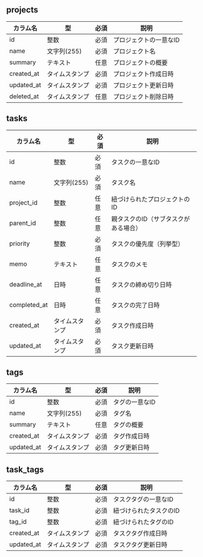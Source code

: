 ## projects

| カラム名      | 型           | 必須   | 説明                    |
| ------------- | ------------ | ------ | ----------------------- |
| id            | 整数         | 必須   | プロジェクトの一意なID   |
| name          | 文字列(255)  | 必須   | プロジェクト名           |
| summary       | テキスト     | 任意   | プロジェクトの概要       |
| created_at    | タイムスタンプ| 必須   | プロジェクト作成日時     |
| updated_at    | タイムスタンプ| 必須   | プロジェクト更新日時     |
| deleted_at    | タイムスタンプ| 任意   | プロジェクト削除日時     |

## tasks

| カラム名      | 型           | 必須   | 説明                    |
| ------------- | ------------ | ------ | ----------------------- |
| id            | 整数         | 必須   | タスクの一意なID         |
| name          | 文字列(255)  | 必須   | タスク名                 |
| project_id    | 整数         | 任意   | 紐づけられたプロジェクトのID |
| parent_id     | 整数         | 任意   | 親タスクのID（サブタスクがある場合）|
| priority      | 整数         | 必須   | タスクの優先度（列挙型）  |
| memo          | テキスト     | 任意   | タスクのメモ             |
| deadline_at   | 日時         | 任意   | タスクの締め切り日時     |
| completed_at  | 日時         | 任意   | タスクの完了日時         |
| created_at    | タイムスタンプ| 必須   | タスク作成日時           |
| updated_at    | タイムスタンプ| 必須   | タスク更新日時           |

## tags

| カラム名      | 型           | 必須   | 説明                    |
| ------------- | ------------ | ------ | ----------------------- |
| id            | 整数         | 必須   | タグの一意なID           |
| name          | 文字列(255)  | 必須   | タグ名                   |
| summary       | テキスト     | 任意   | タグの概要               |
| created_at    | タイムスタンプ| 必須   | タグ作成日時             |
| updated_at    | タイムスタンプ| 必須   | タグ更新日時             |

## task_tags

| カラム名      | 型           | 必須   | 説明                    |
| ------------- | ------------ | ------ | ----------------------- |
| id            | 整数         | 必須   | タスクタグの一意なID     |
| task_id       | 整数         | 必須   | 紐づけられたタスクのID   |
| tag_id        | 整数         | 必須   | 紐づけられたタグのID     |
| created_at    | タイムスタンプ| 必須   | タスクタグ作成日時       |
| updated_at    | タイムスタンプ| 必須   | タスクタグ更新日時       |
